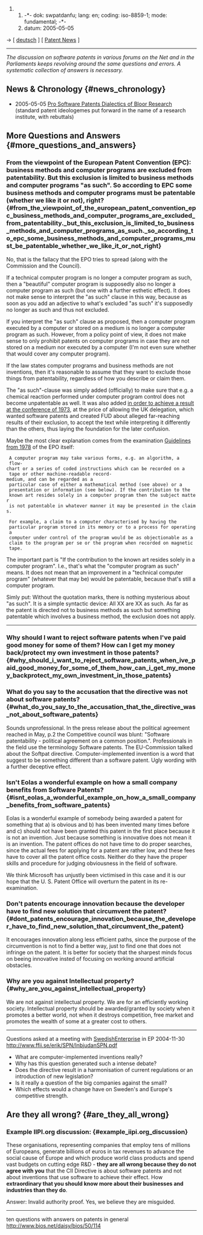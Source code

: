 1.  1.  -\*- dok: swpatdanfu; lang: en; coding: iso-8859-1; mode:
        fundamental; -\*-
    2.  datum: 2005-05-05

-\> \[ [ deutsch](SwpatdanfuDe "wikilink") \] \[ [ Patent
News](SwpatdanfuEn "wikilink") \]

------------------------------------------------------------------------

*The discussion on software patents in various forums on the Net and in
the Parliaments keeps revolving around the same questions and errors. A
systematic collection of answers is necessary.*

## News & Chronology {#news_chronology}

-   2005-05-05 [ Pro Software Patents Dialectics of Bloor
    Research](BloorResearch050505En "wikilink") (standard patent
    ideologemes put forward in the name of a research institute, with
    rebuttals)

## More Questions and Answers {#more_questions_and_answers}

### From the viewpoint of the European Patent Convention (EPC): business methods and computer programs are excluded from patentability. But this exclusion is limited to business methods and computer programs \"as such\". So according to EPC some business methods and computer programs must be patentable (whether we like it or not), right? {#from_the_viewpoint_of_the_european_patent_convention_epc_business_methods_and_computer_programs_are_excluded_from_patentability._but_this_exclusion_is_limited_to_business_methods_and_computer_programs_as_such._so_according_to_epc_some_business_methods_and_computer_programs_must_be_patentable_whether_we_like_it_or_not_right}

No, that is the fallacy that the EPO tries to spread (along with the
Commission and the Council).

If a technical computer program is no longer a computer program as such,
then a \"beautiful\" computer program is supposedly also no longer a
computer program as such (but one with a further esthetic effect). It
does not make sense to interpret the \"as such\" clause in this way,
because as soon as you add an adjective to what\'s excluded \"as such\"
it\'s supposedly no longer as such and thus not excluded.

If you interpret the \"as such\" clause as proposed, then a computer
program executed by a computer or stored on a medium is no longer a
computer program as such. However, from a policy point of view, it does
not make sense to only prohibit patents on computer programs in case
they are not stored on a medium nor executed by a computer (I\'m not
even sure whether that would cover any computer program).

If the law states computer programs and business methods are not
inventions, then it\'s reasonable to assume that they want to exclude
those things from patentability, regardless of how you describe or claim
them.

The \"as such\"-clause was simply added (officially) to make sure that
e.g. a chemical reaction performed under computer program control does
not become unpatentable as well. It was also added [ in order to achieve
a result at the conference of 1973](Muckonf73 "wikilink"), at the price
of allowing the UK delegation, which wanted software patents and created
FUD about alleged far-reaching results of their exclusion, to accept the
text while interpreting it differently than the others, thus laying the
foundation for the later confusion.

Maybe the most clear explanation comes from the examination [ Guidelines
from 1978](EpoGl78En "wikilink") of the EPO itself:

` A computer program may take various forms, e.g. an algorithm, a`\
` flow-chart or a series of coded instructions which can be recorded on a`\
` tape or other machine-readable record-medium, and can be regarded as a`\
` particular case of either a mathematical method (see above) or a`\
` presentation or information (see below). If the contribution to the`\
` known art resides solely in a computer program then the subject matter`\
` is not patentable in whatever manner it may be presented in the claims.`

` For example, a claim to a computer characterised by having the`\
` particular program stored in its memory or to a process for operating a`\
` computer under control of the program would be as objectionable as a`\
` claim to the program per se or the program when recorded on magnetic`\
` tape.`

The important part is \"If the contribution to the known art resides
solely in a computer program\". I.e., that\'s what the \"computer
program as such\" means. It does not mean that an improvement in a
\"technical computer program\" (whatever that may be) would be
patentable, because that\'s still a computer program.

Simly put: Without the quotation marks, there is nothing mysterious
about \"as such\". It is a simple syntactic device: All XX are XX as
such. As far as the patent is directed not to business methods as such
but something patentable which involves a business method, the exclusion
does not apply.

------------------------------------------------------------------------

### Why should I want to reject software patents when I\'ve paid good money for some of them? How can I get my money back/protect my own investment in those patents? {#why_should_i_want_to_reject_software_patents_when_ive_paid_good_money_for_some_of_them_how_can_i_get_my_money_backprotect_my_own_investment_in_those_patents}

### What do you say to the accusation that the directive was not about software patents? {#what_do_you_say_to_the_accusation_that_the_directive_was_not_about_software_patents}

Sounds unprofessional. In the press release about the political
agreement reached in May, p.2 the Competitive council was blunt:
\"Software patentability - political agreement on a common position.\".
Professionals in the field use the terminology Software patents. The
EU-Commission talked about the Softpat directive. Computer-implemented
invention is a word that suggest to be something different than a
software patent. Ugly wording with a further deceptive effect.

### Isn\'t Eolas a wonderful example on how a small company benefits from Software Patents? {#isnt_eolas_a_wonderful_example_on_how_a_small_company_benefits_from_software_patents}

Eolas is a wonderful example of somebody being awarded a patent for
something that a) is obvious and b) has been invented many times before
and c) should not have been granted this patent in the first place
because it is not an invention. Just because something is innovative
does not mean it is an invention. The patent offices do not have time to
do proper searches, since the actual fees for applying for a patent are
rather low, and these fees have to cover all the patent office costs.
Neither do they have the proper skills and procedure for judging
obviousness in the field of software.

We think Microsoft has unjustly been victimised in this case and it is
our hope that the U. S. Patent Office will overturn the patent in its
re-examination.

### Don\'t patents encourage innovation because the developer have to find new solution that circumvent the patent? {#dont_patents_encourage_innovation_because_the_developer_have_to_find_new_solution_that_circumvent_the_patent}

It encourages innovation along less efficient paths, since the purpose
of the circumvention is not to find a better way, just to find one that
does not infringe on the patent. It is better for society that the
sharpest minds focus on beeing innovative insted of focusing on working
around artificial obstacles.

### Why are you against Intellectual property? {#why_are_you_against_intellectual_property}

We are not against intellectual property. We are for an efficiently
working society. Intellectual property should be awarded/granted by
society when it promotes a better world, not when it destroys
competition, free market and promotes the wealth of some at a greater
cost to others.

------------------------------------------------------------------------

Questions asked at a meeting with
[SwedishEnterprise](SwedishEnterprise "wikilink") in EP 2004-11-30
<http://www.ffii.se/erik/SPN/InbjudanSPN.pdf>

-   What are computer-implemented inventions really?
-   Why has this question generated such a intense debate?
-   Does the directive result in a harmonisation of current regulations
    or an introduction of new legislation?
-   Is it really a question of the big companies against the small?
-   Which effects would a change have on Sweden\'s and Europe\'s
    competitive strength.

## Are they all wrong? {#are_they_all_wrong}

### Example IIPI.org discussion: {#example_iipi.org_discussion}

These organisations, representing companies that employ tens of millions
of Europeans, generate billions of euros in tax revenues to advance the
social cause of Europe and which produce world class products and spend
vast budgets on cutting edge R&D - **they are all wrong because they do
not agree with you** that the CII Directive is about software patents
and not about inventions that use software to achieve their effect. How
**extraordinary that you should know more about their businesses and
industries than they do**.

Answer: Invalid authority proof. Yes, we believe they are misguided.

------------------------------------------------------------------------

ten questions with answers on patents in general
<http://www.bios.net/daisy/bios/50/114>
